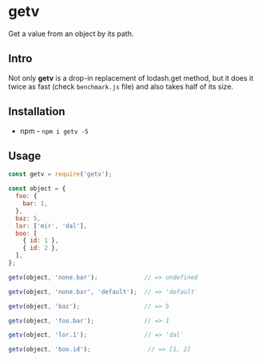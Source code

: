 # getv
Get a value from an object by its path.

## Intro
Not only **getv** is a drop-in replacement of lodash.get method, but it does it twice as fast (check `benchmark.js` file) and also takes half of its size.

## Installation
* npm - `npm i getv -S`

## Usage
```javascript
const getv = require('getv');

const object = {
  foo: {
    bar: 1,
  },
  baz: 5,
  lor: ['mir', 'dal'],
  boo: [
    { id: 1 },
    { id: 2 },
  ],
};

getv(object, 'none.bar');             // => undefined

getv(object, 'none.bar', 'default');  // => 'default'

getv(object, 'baz');                  // => 5

getv(object, 'foo.bar');              // => 1

getv(object, 'lor.1');                // => 'dal'

getv(object, 'boo.id');                // => [1, 2]
```
